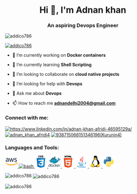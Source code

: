<h1 align="center">Hi 👋, I'm Adnan khan</h1>
<h3 align="center">An aspiring Devops Engineer</h3>

<p align="left"> <img src="https://komarev.com/ghpvc/?username=addico786&label=Profile%20views&color=0e75b6&style=flat" alt="addico786" /> </p>

<p align="left"> <a href="https://github.com/ryo-ma/github-profile-trophy"><img src="https://github-profile-trophy.vercel.app/?username=addico786" alt="addico786" /></a> </p>

- 🔭 I’m currently working on **Docker containers**

- 🌱 I’m currently learning **Shell Scripting**

- 👯 I’m looking to collaborate on **cloud native projects**

- 🤝 I’m looking for help with **Devops**

- 💬 Ask me about **Devops**

- 📫 How to reach me **adnandelhi2004@gmail.com**

<h3 align="left">Connect with me:</h3>
<p align="left">
<a href="https://linkedin.com/in/https://www.linkedin.com/in/adnan-khan-afridi-46595129a/" target="blank"><img align="center" src="https://raw.githubusercontent.com/rahuldkjain/github-profile-readme-generator/master/src/images/icons/Social/linked-in-alt.svg" alt="https://www.linkedin.com/in/adnan-khan-afridi-46595129a/" height="30" width="40" /></a>
<a href="https://instagram.com/adnan_khan_afridi4" target="blank"><img align="center" src="https://raw.githubusercontent.com/rahuldkjain/github-profile-readme-generator/master/src/images/icons/Social/instagram.svg" alt="adnan_khan_afridi4" height="30" width="40" /></a>
<a href="https://discord.gg/938715066151346196(Kurunin4)" target="blank"><img align="center" src="https://raw.githubusercontent.com/rahuldkjain/github-profile-readme-generator/master/src/images/icons/Social/discord.svg" alt="938715066151346196(Kurunin4)" height="30" width="40" /></a>
</p>

<h3 align="left">Languages and Tools:</h3>
<p align="left"> <a href="https://aws.amazon.com" target="_blank" rel="noreferrer"> <img src="https://raw.githubusercontent.com/devicons/devicon/master/icons/amazonwebservices/amazonwebservices-original-wordmark.svg" alt="aws" width="40" height="40"/> </a> <a href="https://www.gnu.org/software/bash/" target="_blank" rel="noreferrer"> <img src="https://www.vectorlogo.zone/logos/gnu_bash/gnu_bash-icon.svg" alt="bash" width="40" height="40"/> </a> <a href="https://www.w3schools.com/css/" target="_blank" rel="noreferrer"> <img src="https://raw.githubusercontent.com/devicons/devicon/master/icons/css3/css3-original-wordmark.svg" alt="css3" width="40" height="40"/> </a> <a href="https://www.docker.com/" target="_blank" rel="noreferrer"> <img src="https://raw.githubusercontent.com/devicons/devicon/master/icons/docker/docker-original-wordmark.svg" alt="docker" width="40" height="40"/> </a> <a href="https://www.w3.org/html/" target="_blank" rel="noreferrer"> <img src="https://raw.githubusercontent.com/devicons/devicon/master/icons/html5/html5-original-wordmark.svg" alt="html5" width="40" height="40"/> </a> <a href="https://www.java.com" target="_blank" rel="noreferrer"> <img src="https://raw.githubusercontent.com/devicons/devicon/master/icons/java/java-original.svg" alt="java" width="40" height="40"/> </a> <a href="https://www.linux.org/" target="_blank" rel="noreferrer"> <img src="https://raw.githubusercontent.com/devicons/devicon/master/icons/linux/linux-original.svg" alt="linux" width="40" height="40"/> </a> <a href="https://www.python.org" target="_blank" rel="noreferrer"> <img src="https://raw.githubusercontent.com/devicons/devicon/master/icons/python/python-original.svg" alt="python" width="40" height="40"/> </a> </p>

<p><img align="left" src="https://github-readme-stats.vercel.app/api/top-langs?username=addico786&show_icons=true&locale=en&layout=compact" alt="addico786" /></p>

<p>&nbsp;<img align="center" src="https://github-readme-stats.vercel.app/api?username=addico786&show_icons=true&locale=en" alt="addico786" /></p>

<p><img align="center" src="https://github-readme-streak-stats.herokuapp.com/?user=addico786&" alt="addico786" /></p>

